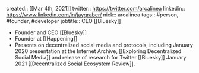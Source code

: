 ---
---

created:: [[Mar 4th, 2021]]
twitter:: https://twitter.com/arcalinea
linkedin:: https://www.linkedin.com/in/jaygraber/
nick:: arcalinea
tags:: #person, #founder, #developer
jobtitle::  CEO [[Bluesky]]

- Founder and CEO [[Bluesky]]
- Founder at [[Happening]]
- Presents on decentralized social media and protocols, including January 2020 presentation at the Internet Archive, [[Exploring Decentralized Social Media]] and release of research for Twitter [[Bluesky]] January 2021 [[Decentralized Social Ecosystem Review]].